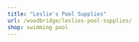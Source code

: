 ```yaml
---
title: "Leslie's Pool Supplies"
url: /woodbridge/leslies-pool-supplies/
shop: swimming pool
---
```

